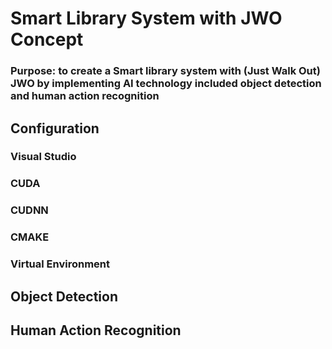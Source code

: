 # Smart Library System with JWO Concept 
### Purpose: to create a Smart library system with (Just Walk Out) JWO  by implementing AI technology included object detection and human action recognition 

## Configuration 
### Visual Studio
### CUDA  
### CUDNN 
### CMAKE
### Virtual Environment 


## Object Detection 

## Human Action Recognition 

